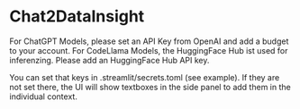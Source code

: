 # Chat2DataInsight

For ChatGPT Models, please set an API Key from OpenAI and add a budget to your account.
For CodeLlama Models, the HuggingFace Hub ist used for inferenzing. Please add an HuggingFace Hub API key.

You can set that keys in .streamlit/secrets.toml (see example). If they are not set there, the UI will show textboxes in the side panel to add them in the individual context.